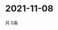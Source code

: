 # 2021-11-08
  共 0条

  <!-- BEGIN -->
  <!-- 最后更新时间Mon Nov 08 2021 19:02:33 GMT+0000 (Coordinated Universal Time) -->
  
  <!-- END -->
  
  